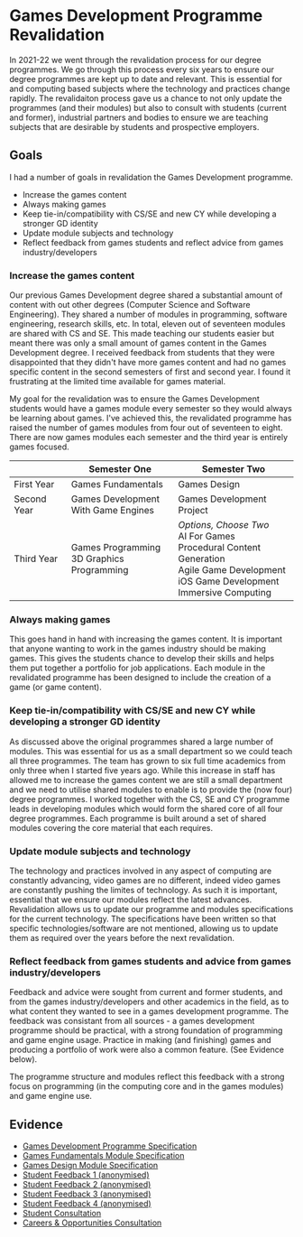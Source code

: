 # Games Development Programme Revalidation

In 2021-22 we went through the revalidation process for our degree programmes. We go through this process every six years to ensure our degree programmes are kept up to date and relevant. This is essential for and computing based subjects where the technology and practices change rapidly. The revalidaiton process gave us a chance to not only update the programmes (and their modules) but also to consult with students (current and former), industrial partners and bodies to ensure we are teaching subjects that are desirable by students and prospective employers.  
## Goals

I had a number of goals in revalidation the Games Development programme.

* Increase the games content
* Always making games
* Keep tie-in/compatibility with CS/SE and new CY while developing a stronger GD identity
* Update module subjects and technology
* Reflect feedback from games students and reflect advice from games industry/developers

### Increase the games content

Our previous Games Development degree shared a substantial amount of content with out other degrees (Computer Science and Software Engineering). They shared a number of modules in programming, software engineering, research skills, etc. In total, eleven out of seventeen modules are shared with CS and SE. This made teaching our students easier but meant there was only a small amount of games content in the Games Development degree. I received feedback from students that they were disappointed that they didn't have more games content and had no games specific content in the second semesters of first and second year. I found it frustrating at the limited time available for games material.  

My goal for the revalidation was to ensure the Games Development students would have a games module every semester so they would always be learning about games. I've achieved this, the revalidated programme has raised the number of games modules from four out of seventeen to eight. There are now games modules each semester and the third year is entirely games focused.

| | Semester One | Semester Two |
|---|---|---|
| First Year | Games Fundamentals | Games Design |
| Second Year | Games Development <br> With Game Engines| Games Development Project <br>    |
| Third Year | Games Programming <br> 3D Graphics Programming | *Options, Choose Two* <br> AI For Games <br> Procedural Content Generation <br> Agile Game Development <br> iOS Game Development <br> Immersive Computing |

### Always making games

This goes hand in hand with increasing the games content. It is important that anyone wanting to work in the games industry should be making games. This gives the students chance to develop their skills and helps them put together a portfolio for job applications. Each module in the revalidated programme has been designed to include the creation of a game (or game content).

### Keep tie-in/compatibility with CS/SE and new CY while developing a stronger GD identity

As discussed above the original programmes shared a large number of modules. This was essential for us as a small department so we could teach all three programmes. The team has grown to six full time academics from only three when I started five years ago. While this increase in staff has allowed me to increase the games content we are still a small department and we need to utilise shared modules to enable is to provide the (now four) degree programmes. I worked together with the CS, SE and CY programme leads in developing modules which would form the shared core of all four degree programmes. Each programme is built around a set of shared modules covering the core material that each requires.  

### Update module subjects and technology

The technology and practices involved in any aspect of computing are constantly advancing, video games are no different, indeed video games are constantly pushing the limites of technology. As such it is important, essential that we ensure our modules reflect the latest advances. Revalidation allows us to update our programme and modules specifications for the current technology. The specifications have been written so that specific technologies/software are not mentioned, allowing us to update them as required over the years before the next revalidation.  

### Reflect feedback from games students and advice from games industry/developers

Feedback and advice were sought from current and former students, and from the games industry/developers and other academics in the field, as to what content they wanted to see in a games development programme. The feedback was consistant from all sources - a games development programme should be practical, with a strong foundation of programming and game engine usage. Practice in making (and finishing) games and producing a portfolio of work were also a common feature. (See Evidence below).  

The programme structure and modules reflect this feedback with a strong focus on programming (in the computing core and in the games modules) and game engine use.  

## Evidence

* [Games Development Programme Specification](../evidence/ProgrammeSpecification-GamesDevelopment.docx)
* [Games Fundamentals Module Specification](../evidence/COM4015M-GamesFundamentals.docx)
* [Games Design Module Specification](../evidence/COM4015M-GamesFundamentals.docx)
* [Student Feedback 1 (anonymised)](../evidence/revalidfeed1.png)
* [Student Feedback 2 (anonymised)](../evidence/revalidfeed2.png)
* [Student Feedback 3 (anonymised)](../evidence/revalidfeed3.png)
* [Student Feedback 4 (anonymised)](../evidence/revalidfeed4.png)
* [Student Consultation](../evidence/ConsultationwithCSGamesandSECurrentStudents.pdf)
* [Careers & Opportunities Consultation](../evidence/ConsultationwiththeCareersandStudentOpportunitiesteam.pdf)
